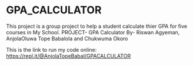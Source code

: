 # GPA_CALCULATOR
This project is a group project to help a student calculate thier GPA for five courses in My School.
PROJECT- GPA Calculator
By- Riswan Agyeman,
    AnjolaOluwa Tope Babalola and
    Chukwuma Okoro

 This is the link to run my code online: https://repl.it/@AnjolaTopeBabal/GPACALCULATOR 
